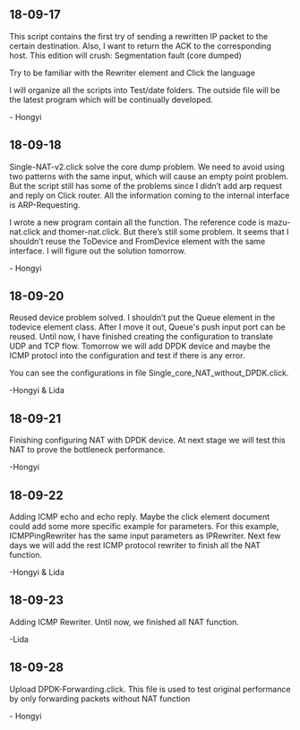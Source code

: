 ## 18-09-17

This script contains the first try of sending a rewritten IP packet to the certain destination. Also, I want to return the ACK to the corresponding host. This edition will crush: Segmentation fault (core dumped)

Try to be familiar with the Rewriter element and Click the language

I will organize all the scripts into Test/date folders. The outside file will be the latest program which will be continually developed.

\- Hongyi

## 18-09-18

Single-NAT-v2.click solve the core dump problem. We need to avoid using two patterns with the same input, which will cause an empty point problem. But the script still has some of the problems since I didn’t add arp request and reply on Click router. All the information coming to the internal interface is ARP-Requesting. 

I wrote a new program contain all the function. The reference code is mazu-nat.click and thomer-nat.click. But there’s still some problem. It seems that I shouldn’t reuse the ToDevice and FromDevice element with the same interface. I will figure out the solution tomorrow.

\- Hongyi

## 18-09-20

Reused device problem solved. I shouldn’t put the Queue element in the todevice element class. After I move it out, Queue's push input port can be reused. Until now, I have finished creating the configuration to translate UDP and TCP flow. Tomorrow we will add DPDK device and maybe the ICMP protocl into the configuration and test if there is any error.

You can see the configurations in file Single_core_NAT_without_DPDK.click.

\-Hongyi & Lida

## 18-09-21

Finishing configuring NAT with DPDK device. At next stage we will test this NAT to prove the bottleneck performance.

\-Hongyi

## 18-09-22

Adding ICMP echo and echo reply. Maybe the click element document could add some more specific example for parameters. For this example, ICMPPingRewriter has the same input parameters as IPRewriter. Next few days we will add the rest ICMP protocol rewriter to finish all the NAT function.

\-Hongyi & Lida

## 18-09-23

Adding ICMP Rewriter. Until now, we finished all NAT function.

\-Lida

## 18-09-28

Upload DPDK-Forwarding.click. This file is used to test original performance by only forwarding packets without NAT function

\- Hongyi